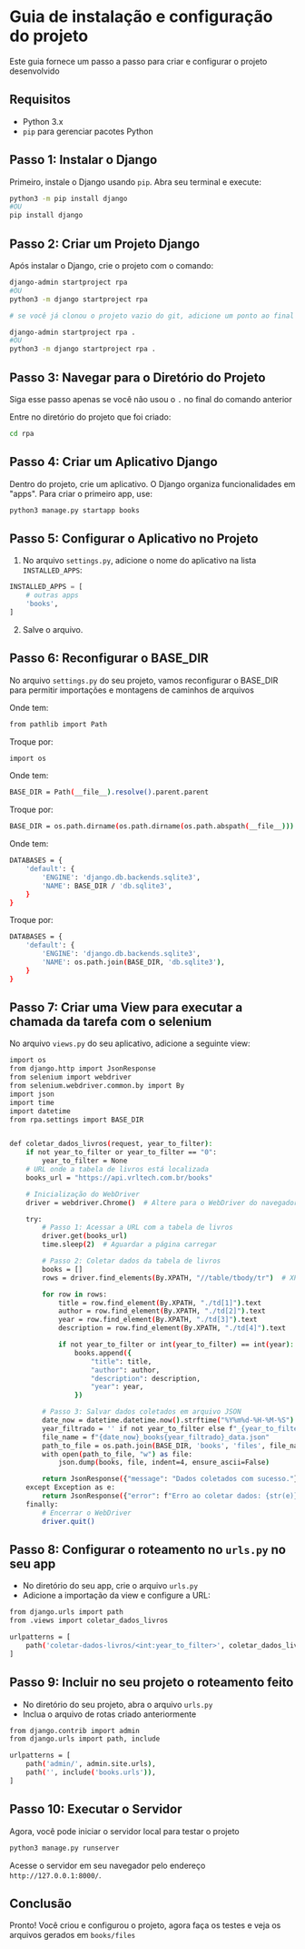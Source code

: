 # Guia de instalação e configuração do projeto
Este guia fornece um passo a passo para criar e configurar o projeto desenvolvido

## Requisitos

- Python 3.x
- `pip` para gerenciar pacotes Python

## Passo 1: Instalar o Django

Primeiro, instale o Django usando `pip`. Abra seu terminal e execute:

```bash
python3 -m pip install django
#OU
pip install django
```

## Passo 2: Criar um Projeto Django

Após instalar o Django, crie o projeto com o comando:

```bash
django-admin startproject rpa
#OU
python3 -m django startproject rpa

# se você já clonou o projeto vazio do git, adicione um ponto ao final do comando, para não criar outra subpasta, assim:

django-admin startproject rpa .
#OU
python3 -m django startproject rpa .
```

## Passo 3: Navegar para o Diretório do Projeto
Siga esse passo apenas se você não usou o `.` no final do comando anterior

Entre no diretório do projeto que foi criado:

```bash
cd rpa
```

## Passo 4: Criar um Aplicativo Django

Dentro do projeto, crie um aplicativo. O Django organiza funcionalidades em "apps". Para criar o primeiro app, use:

```bash
python3 manage.py startapp books
```

## Passo 5: Configurar o Aplicativo no Projeto

1. No arquivo `settings.py`, adicione o nome do aplicativo na lista `INSTALLED_APPS`:

```python
INSTALLED_APPS = [
    # outras apps
    'books',
]
```

2. Salve o arquivo.

## Passo 6: Reconfigurar o BASE_DIR
No arquivo `settings.py` do seu projeto, vamos reconfigurar o BASE_DIR para permitir importações e montagens de caminhos de arquivos

Onde tem:
```bash
from pathlib import Path
```
Troque por:
```bash
import os
```

Onde tem:
```bash
BASE_DIR = Path(__file__).resolve().parent.parent
```
Troque por:
```bash
BASE_DIR = os.path.dirname(os.path.dirname(os.path.abspath(__file__)))
```

Onde tem:
```bash
DATABASES = {
    'default': {
        'ENGINE': 'django.db.backends.sqlite3',
        'NAME': BASE_DIR / 'db.sqlite3',
    }
}
```
Troque por:
```bash
DATABASES = {
    'default': {
        'ENGINE': 'django.db.backends.sqlite3',
        'NAME': os.path.join(BASE_DIR, 'db.sqlite3'),
    }
}
```

## Passo 7: Criar uma View para executar a chamada da tarefa com o selenium
No arquivo `views.py` do seu aplicativo, adicione a seguinte view:

```bash
import os
from django.http import JsonResponse
from selenium import webdriver
from selenium.webdriver.common.by import By
import json
import time
import datetime
from rpa.settings import BASE_DIR


def coletar_dados_livros(request, year_to_filter):
    if not year_to_filter or year_to_filter == "0":
        year_to_filter = None
    # URL onde a tabela de livros está localizada
    books_url = "https://api.vrltech.com.br/books"

    # Inicialização do WebDriver
    driver = webdriver.Chrome()  # Altere para o WebDriver do navegador que você usa

    try:
        # Passo 1: Acessar a URL com a tabela de livros
        driver.get(books_url)
        time.sleep(2)  # Aguardar a página carregar

        # Passo 2: Coletar dados da tabela de livros
        books = []
        rows = driver.find_elements(By.XPATH, "//table/tbody/tr")  # XPath do elemento

        for row in rows:
            title = row.find_element(By.XPATH, "./td[1]").text
            author = row.find_element(By.XPATH, "./td[2]").text
            year = row.find_element(By.XPATH, "./td[3]").text
            description = row.find_element(By.XPATH, "./td[4]").text

            if not year_to_filter or int(year_to_filter) == int(year):
                books.append({
                    "title": title,
                    "author": author,
                    "description": description,
                    "year": year,
                })

        # Passo 3: Salvar dados coletados em arquivo JSON
        date_now = datetime.datetime.now().strftime("%Y%m%d-%H-%M-%S")
        year_filtrado = '' if not year_to_filter else f"_{year_to_filter}"
        file_name = f"{date_now}_books{year_filtrado}_data.json"
        path_to_file = os.path.join(BASE_DIR, 'books', 'files', file_name)
        with open(path_to_file, "w") as file:
            json.dump(books, file, indent=4, ensure_ascii=False)

        return JsonResponse({"message": "Dados coletados com sucesso."})
    except Exception as e:
        return JsonResponse({"error": f"Erro ao coletar dados: {str(e)}"}, status=500)
    finally:
        # Encerrar o WebDriver
        driver.quit()
```

## Passo 8: Configurar o roteamento no `urls.py` no seu app
- No diretório do seu app, crie o arquivo `urls.py`
- Adicione a importação da view e configure a URL:

```bash
from django.urls import path
from .views import coletar_dados_livros

urlpatterns = [
    path('coletar-dados-livros/<int:year_to_filter>', coletar_dados_livros, name='coletar-dados-livros'),
]
```

## Passo 9: Incluir no seu projeto o roteamento feito 
- No diretório do seu projeto, abra o arquivo `urls.py`
- Inclua o arquivo de rotas criado anteriormente

```bash
from django.contrib import admin
from django.urls import path, include

urlpatterns = [
    path('admin/', admin.site.urls),
    path('', include('books.urls')),
]
```

## Passo 10: Executar o Servidor
Agora, você pode iniciar o servidor local para testar o projeto

```bash
python3 manage.py runserver
```

Acesse o servidor em seu navegador pelo endereço `http://127.0.0.1:8000/`.

## Conclusão

Pronto! Você criou e configurou o projeto, agora faça os testes e veja os arquivos gerados em `books/files`
